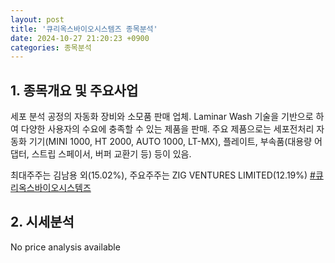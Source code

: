 ```yaml
---
layout: post
title: '큐리옥스바이오시스템즈 종목분석'
date: 2024-10-27 21:20:23 +0900
categories: 종목분석
---
```


## 1. 종목개요 및 주요사업

세포 분석 공정의 자동화 장비와 소모품 판매 업체. Laminar Wash 기술을 기반으로 하여 다양한 사용자의 수요에 충족할 수 있는 제품을 판매. 주요 제품으로는 세포전처리 자동화 기기(MINI 1000, HT 2000, AUTO 1000, LT-MX), 플레이트, 부속품(대용량 어댑터, 스트립 스페이서, 버퍼 교환기 등) 등이 있음.

최대주주는 김남용 외(15.02%), 주요주주는 ZIG VENTURES LIMITED(12.19%)
[#큐리옥스바이오시스템즈](#)

## 2. 시세분석

No price analysis available
